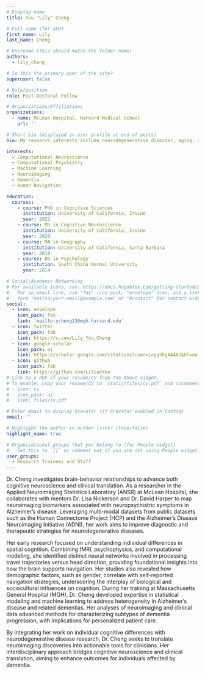 ```yaml
---
# Display name
title: You "Lily" Cheng

# Full name (for SEO)
first_name: Lily
last_name: Cheng

# Username (this should match the folder name)
authors:
  - lily_cheng

# Is this the primary user of the site?
superuser: false

# Role/position
role: Post-Doctoral Fellow

# Organizations/Affiliations
organizations:
  - name: McLean Hospital, Harvard Medical School
    url: ''

# Short bio (displayed in user profile at end of posts)
bio: My research interests include neurodegenerative disorder, aging, and neurogenetics.

interests:
  - Computational Neuroscience
  - Computational Psychiatry
  - Machine Learning
  - Neuroimaging
  - Dementia
  - Human Navigation

education:
  courses:
    - course: PhD in Cognitive Sciences
      institution: University of California, Irvine
      year: 2022
    - course: MS in Cognitive Neuroscience
      institution: University of California, Irvine
      year: 2020
    - course: MA in Geography
      institution: University of California, Santa Barbara
      year: 2019
    - course: BS in Psychology
      institution: South China Normal University
      year: 2014

# Social/Academic Networking
# For available icons, see: https://docs.hugoblox.com/getting-started/page-builder/#icons
#   For an email link, use "fas" icon pack, "envelope" icon, and a link in the
#   form "mailto:your-email@example.com" or "#contact" for contact widget.
social:
  - icon: envelope
    icon_pack: fas
    link: 'mailto:ycheng23@mgh.harvard.edu'
  - icon: twitter
    icon_pack: fab
    link: https://x.com/Lily_You_Cheng
  - icon: google-scholar
    icon_pack: ai
    link: https://scholar.google.com/citations?user=LnggShgAAAAJ&hl=en
  - icon: github
    icon_pack: fab
    link: https://github.com/LilianYou
# Link to a PDF of your resume/CV from the About widget.
# To enable, copy your resume/CV to `static/files/cv.pdf` and uncomment the lines below.
# - icon: cv
#   icon_pack: ai
#   link: files/cv.pdf

# Enter email to display Gravatar (if Gravatar enabled in Config)
email: ''

# Highlight the author in author lists? (true/false)
highlight_name: true

# Organizational groups that you belong to (for People widget)
#   Set this to `[]` or comment out if you are not using People widget.
user_groups:
  - Research Trainees and Staff
---
```


Dr. Cheng investigates brain-behavior relationships to advance both cognitive neuroscience and clinical translation. As a researcher in the Applied Neuroimaging Statistics Laboratory (ANSR) at McLean Hospital, she collaborates with mentors Dr. Lisa Nickerson and Dr. David Harper to map neuroimaging biomarkers associated with neuropsychiatric symptoms in Alzheimer’s disease. Leveraging multi-modal datasets from public datasets such as the Human Connectome Project (HCP) and the Alzheimer’s Disease Neuroimaging Initiative (ADNI), her work aims to improve diagnostic and therapeutic strategies for neurodegenerative diseases.

Her early research focused on understanding individual differences in spatial cognition. Combining fMRI, psychophysics, and computational modeling, she identified distinct neural networks involved in processing travel trajectories versus head direction, providing foundational insights into how the brain supports navigation. Her studies also revealed how demographic factors, such as gender, correlate with self-reported navigation strategies, underscoring the interplay of biological and sociocultural influences on cognition. During her training at Massachusetts General Hospital (MGH), Dr. Cheng developed expertise in statistical modeling and machine learning to address heterogeneity in Alzheimer’s disease and related dementias. Her analyses of neuroimaging and clinical data advanced methods for characterizing subtypes of dementia progression, with implications for personalized patient care.

By integrating her work on individual cognitive differences with neurodegenerative disease research, Dr. Cheng seeks to translate neuroimaging discoveries into actionable tools for clinicians. Her interdisciplinary approach bridges cognitive neuroscience and clinical translation, aiming to enhance outcomes for individuals affected by dementia.
